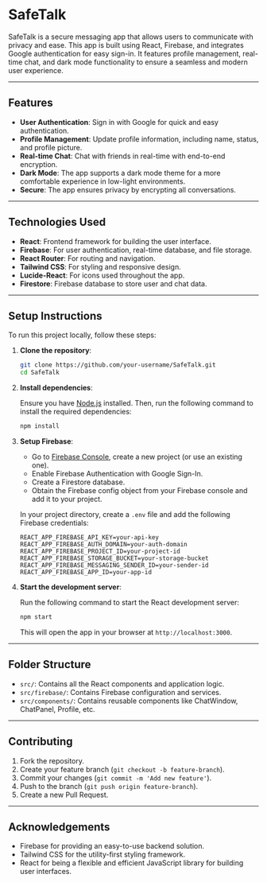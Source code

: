 # SafeTalk

SafeTalk is a secure messaging app that allows users to communicate with privacy and ease. This app is built using React, Firebase, and integrates Google authentication for easy sign-in. It features profile management, real-time chat, and dark mode functionality to ensure a seamless and modern user experience.

---

## Features

- **User Authentication**: Sign in with Google for quick and easy authentication.
- **Profile Management**: Update profile information, including name, status, and profile picture.
- **Real-time Chat**: Chat with friends in real-time with end-to-end encryption.
- **Dark Mode**: The app supports a dark mode theme for a more comfortable experience in low-light environments.
- **Secure**: The app ensures privacy by encrypting all conversations.

---

## Technologies Used

- **React**: Frontend framework for building the user interface.
- **Firebase**: For user authentication, real-time database, and file storage.
- **React Router**: For routing and navigation.
- **Tailwind CSS**: For styling and responsive design.
- **Lucide-React**: For icons used throughout the app.
- **Firestore**: Firebase database to store user and chat data.

---

## Setup Instructions

To run this project locally, follow these steps:

1. **Clone the repository**:

    ```bash
    git clone https://github.com/your-username/SafeTalk.git
    cd SafeTalk
    ```

2. **Install dependencies**:

    Ensure you have [Node.js](https://nodejs.org/) installed. Then, run the following command to install the required dependencies:

    ```bash
    npm install
    ```

3. **Setup Firebase**:

    - Go to [Firebase Console](https://console.firebase.google.com/), create a new project (or use an existing one).
    - Enable Firebase Authentication with Google Sign-In.
    - Create a Firestore database.
    - Obtain the Firebase config object from your Firebase console and add it to your project.

    In your project directory, create a `.env` file and add the following Firebase credentials:

    ```env
    REACT_APP_FIREBASE_API_KEY=your-api-key
    REACT_APP_FIREBASE_AUTH_DOMAIN=your-auth-domain
    REACT_APP_FIREBASE_PROJECT_ID=your-project-id
    REACT_APP_FIREBASE_STORAGE_BUCKET=your-storage-bucket
    REACT_APP_FIREBASE_MESSAGING_SENDER_ID=your-sender-id
    REACT_APP_FIREBASE_APP_ID=your-app-id
    ```

4. **Start the development server**:

    Run the following command to start the React development server:

    ```bash
    npm start
    ```

    This will open the app in your browser at `http://localhost:3000`.

---

## Folder Structure

- `src/`: Contains all the React components and application logic.
- `src/firebase/`: Contains Firebase configuration and services.
- `src/components/`: Contains reusable components like ChatWindow, ChatPanel, Profile, etc.

---

## Contributing

1. Fork the repository.
2. Create your feature branch (`git checkout -b feature-branch`).
3. Commit your changes (`git commit -m 'Add new feature'`).
4. Push to the branch (`git push origin feature-branch`).
5. Create a new Pull Request.

---

## Acknowledgements

- Firebase for providing an easy-to-use backend solution.
- Tailwind CSS for the utility-first styling framework.
- React for being a flexible and efficient JavaScript library for building user interfaces.

